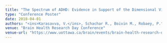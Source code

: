 ```yaml
---
title: "The Spectrum of ADHD: Evidence in Support of the Dimensional View of ADHD"
type: "Conference Poster"
date: 2018-04-01
authors: "<ins>Karasavva, V.</ins>, Schachar R., Boivin M., Robaey, P."
venue: "Brain Health Research Day Conference"
venue-url: "https://www.uottawa.ca/brain/events/brain-health-research-day"
---
```

